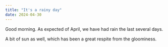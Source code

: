 ```yaml
---
title: "It's a rainy day"
date: 2024-04-30
---
```

Good morning. As expected of April, we have had rain the last several days. 
<p> A bit of sun as well, which has been a great respite from the gloominess. </p>
